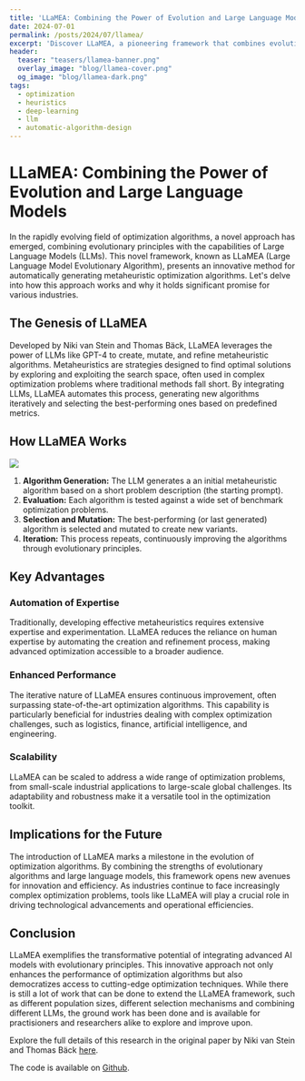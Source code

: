 ```yaml
---
title: 'LLaMEA: Combining the Power of Evolution and Large Language Models'
date: 2024-07-01
permalink: /posts/2024/07/llamea/
excerpt: 'Discover LLaMEA, a pioneering framework that combines evolutionary algorithms and Large Language Models to automate and enhance metaheuristic optimization, making advanced optimization techniques more accessible and effective.'
header:
  teaser: "teasers/llamea-banner.png"
  overlay_image: "blog/llamea-cover.png"
  og_image: "blog/llamea-dark.png"
tags:
  - optimization
  - heuristics
  - deep-learning
  - llm
  - automatic-algorithm-design
---
```

# LLaMEA: Combining the Power of Evolution and Large Language Models

In the rapidly evolving field of optimization algorithms, a novel approach has emerged, combining evolutionary principles with the capabilities of Large Language Models (LLMs). This novel framework, known as LLaMEA (Large Language Model Evolutionary Algorithm), presents an innovative method for automatically generating metaheuristic optimization algorithms. Let's delve into how this approach works and why it holds significant promise for various industries.

## The Genesis of LLaMEA

Developed by Niki van Stein and Thomas Bäck, LLaMEA leverages the power of LLMs like GPT-4 to create, mutate, and refine metaheuristic algorithms. Metaheuristics are strategies designed to find optimal solutions by exploring and exploiting the search space, often used in complex optimization problems where traditional methods fall short. By integrating LLMs, LLaMEA automates this process, generating new algorithms iteratively and selecting the best-performing ones based on predefined metrics.

## How LLaMEA Works

[![](https://mermaid.ink/img/pako:eNpNUctug0AM_BVrT6kUfiCHVnk1qpRUVXKqQg4OGFgVdpHXtEqBf68DqK1P9no8M2u3JvEpmYXJSv-VFMgC-2PsQGN5fnFWLJb2G8V6d4EoeuxOohjrcqjZV7V0sGpP4usnyHCRYVSgS_txfjXgX30H69mOHDEKwbLMPVspKohgvz_Awz8sdO8UOti17ZGkYQdXCgLBKzVP9Hez_cS_Hmf-Gt1mtv3EslGdiXYzWCBmz2EOIfF8F9ie1TETBApB_wWFDVrfJokUBa8Y6DJSbAeV59nauyDcJAJHyqyjipzA27CDSex5QK7M3FTEFdpUt9reW7GRQvGxWWiaIn_EJna94rARf7q5xCyUmeaGfZMXRk2UQaumViu0sZgzVr-vlFo1exiPNtyu_wHLwJUV?type=png)](https://mermaid.live/edit#pako:eNpNUctug0AM_BVrT6kUfiCHVnk1qpRUVXKqQg4OGFgVdpHXtEqBf68DqK1P9no8M2u3JvEpmYXJSv-VFMgC-2PsQGN5fnFWLJb2G8V6d4EoeuxOohjrcqjZV7V0sGpP4usnyHCRYVSgS_txfjXgX30H69mOHDEKwbLMPVspKohgvz_Awz8sdO8UOti17ZGkYQdXCgLBKzVP9Hez_cS_Hmf-Gt1mtv3EslGdiXYzWCBmz2EOIfF8F9ie1TETBApB_wWFDVrfJokUBa8Y6DJSbAeV59nauyDcJAJHyqyjipzA27CDSex5QK7M3FTEFdpUt9reW7GRQvGxWWiaIn_EJna94rARf7q5xCyUmeaGfZMXRk2UQaumViu0sZgzVr-vlFo1exiPNtyu_wHLwJUV)

1. **Algorithm Generation:** The LLM generates a an initial metaheuristic algorithm based on a short problem description (the starting prompt).
2. **Evaluation:** Each algorithm is tested against a wide set of benchmark optimization problems.
3. **Selection and Mutation:** The best-performing (or last generated) algorithm is selected and mutated to create new variants.
4. **Iteration:** This process repeats, continuously improving the algorithms through evolutionary principles.

## Key Advantages

### Automation of Expertise

Traditionally, developing effective metaheuristics requires extensive expertise and experimentation. LLaMEA reduces the reliance on human expertise by automating the creation and refinement process, making advanced optimization accessible to a broader audience.

### Enhanced Performance

The iterative nature of LLaMEA ensures continuous improvement, often surpassing state-of-the-art optimization algorithms. This capability is particularly beneficial for industries dealing with complex optimization challenges, such as logistics, finance, artificial intelligence, and engineering.

### Scalability

LLaMEA can be scaled to address a wide range of optimization problems, from small-scale industrial applications to large-scale global challenges. Its adaptability and robustness make it a versatile tool in the optimization toolkit.

## Implications for the Future

The introduction of LLaMEA marks a milestone in the evolution of optimization algorithms. By combining the strengths of evolutionary algorithms and large language models, this framework opens new avenues for innovation and efficiency. As industries continue to face increasingly complex optimization problems, tools like LLaMEA will play a crucial role in driving technological advancements and operational efficiencies.

## Conclusion

LLaMEA exemplifies the transformative potential of integrating advanced AI models with evolutionary principles. This innovative approach not only enhances the performance of optimization algorithms but also democratizes access to cutting-edge optimization techniques. While there is still a lot of work that can be done to extend the LLaMEA framework, such as different population sizes, different selection mechanisms and combining different LLMs, the ground work has been done and is available for practisioners and researchers alike to explore and improve upon.

Explore the full details of this research in the original paper by Niki van Stein and Thomas Bäck [here](https://arxiv.org/abs/2405.20132).

The code is available on [Github](https://github.com/nikivanstein/LLaMEA).